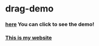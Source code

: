 # drag-demo
### [here](https://nicksun666.github.io/drag.js/) You can click to see the demo!
### [This is my website](https://nicksun666.club)

